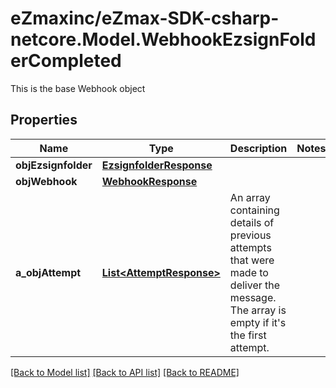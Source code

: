 # eZmaxinc/eZmax-SDK-csharp-netcore.Model.WebhookEzsignFolderCompleted
This is the base Webhook object

## Properties

Name | Type | Description | Notes
------------ | ------------- | ------------- | -------------
**objEzsignfolder** | [**EzsignfolderResponse**](EzsignfolderResponse.md) |  | 
**objWebhook** | [**WebhookResponse**](WebhookResponse.md) |  | 
**a_objAttempt** | [**List&lt;AttemptResponse&gt;**](AttemptResponse.md) | An array containing details of previous attempts that were made to deliver the message. The array is empty if it&#39;s the first attempt. | 

[[Back to Model list]](../README.md#documentation-for-models) [[Back to API list]](../README.md#documentation-for-api-endpoints) [[Back to README]](../README.md)

